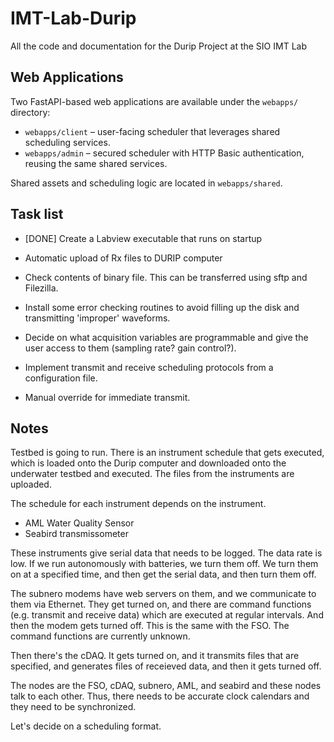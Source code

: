 # IMT-Lab-Durip
All the code and documentation for the Durip Project at the SIO IMT Lab

## Web Applications

Two FastAPI-based web applications are available under the `webapps/` directory:

- `webapps/client` – user-facing scheduler that leverages shared scheduling services.
- `webapps/admin` – secured scheduler with HTTP Basic authentication, reusing the same shared services.

Shared assets and scheduling logic are located in `webapps/shared`.

## Task list

* [DONE] Create a Labview executable that runs on startup

* Automatic upload of Rx files to DURIP computer

* Check contents of binary file. This can be transferred using sftp and Filezilla.

* Install some error checking routines to avoid filling up the disk and transmitting 'improper' waveforms.

* Decide on what acquisition variables are programmable and give the user access to them (sampling rate? gain control?).
 
* Implement transmit and receive scheduling protocols from a configuration file.

* Manual override for immediate transmit.

## Notes

Testbed is going to run. There is an instrument schedule that gets executed, which is loaded onto the Durip computer and downloaded onto the underwater testbed and executed. The files from the instruments are uploaded.

The schedule for each instrument depends on the instrument. 

* AML Water Quality Sensor
* Seabird transmissometer

These instruments give serial data that needs to be logged. The data rate is low. If we run autonomously with batteries, we turn them off. We turn them on at a specified time, and then get the serial data, and then turn them off.

The subnero modems have web servers on them, and we communicate to them via Ethernet. They get turned on, and there are command functions (e.g. transmit and receive data) which are executed at regular intervals. And then the modem gets turned off. This is the same with the FSO. The command functions are currently unknown.

Then there's the cDAQ. It gets turned on, and it transmits files that are specified, and generates files of receieved data, and then it gets turned off.

The nodes are the FSO, cDAQ, subnero, AML, and seabird and these nodes talk to each other. Thus, there needs to be accurate clock calendars and they need to be synchronized.

Let's decide on a scheduling format.